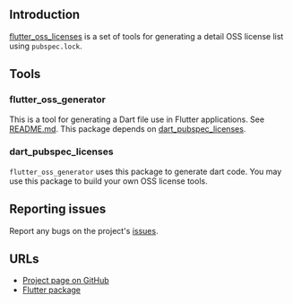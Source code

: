 ## Introduction

[flutter_oss_licenses](https://pub.dev/packages/flutter_oss_licenses) is a set of tools for generating a detail OSS license list using `pubspec.lock`.

## Tools

### flutter_oss_generator
This is a tool for generating a Dart file use in Flutter applications. See [README.md](packages/flutter_oss_generator/README.md). This package depends on [dart_pubspec_licenses](packages/dart_pubspec_licenses).

### dart_pubspec_licenses

`flutter_oss_generator` uses this package to generate dart code. You may use this package to build your own OSS license tools.

## Reporting issues

Report any bugs on the project's [issues](https://github.com/espresso3389/flutter_oss_licenses/issues).

## URLs

- [Project page on GitHub](https://github.com/espresso3389/flutter_oss_licenses)
- [Flutter package](https://pub.dev/packages/flutter_oss_licenses)
